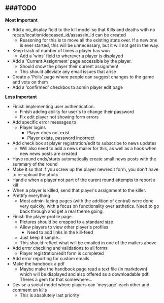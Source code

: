 ###TODO
------------------
**Most Important**

- Add a no_display field to the kill model so that Kills and deaths with no recap/location/deceased_id/assassin_id can be created
  - Reasoning for this is to move all the existing stats over. If a new one is ever started, this will be unnecessary, but it will not get in the way.
- Keep track of number of times a player has won
  - Add a 'wins' field to wherever a player is displayed
- Add a 'Current Assignment' page accessible by the player.
  - Should show the player their current assignment
  - This should alleviate any email issues that arise
- Create a 'Polls' page where people can suggest changes to the game and vote on them
- Add a 'confirmed' checkbox to admin player edit page

**Less Important**
- Finish implementing user authentication.
  - Finish adding ability for user's to change their password
  - Fix edit player not showing form errors
- Add specific error messages to
  - Player logins
    - Player does not exist
    - Player exists, password incorrect
- Add check box at player registration/edit to subscribe to news updates
  - Will also need to add a news mailer for this, as well as a hook when new news posts are created
- Have round ends/starts automatically create small news posts with the summary of the round
- Make it so that if you screw up the player new/edit form, you don't have to re-upload the photo.
- Handle when a player not part of the curent round attempts to report a kill
- When a player is killed, send that player's assignment to the killer.
- Prettify everything
  - Most admin-facing pages (with the addition of central) were done very quickly, with a focus on functionality over asthetics. Need to go back through and get a real theme going.
- Finish the player profile page.
  - Pictures should be cropped to a standard size
  - Allow players to view other player's profiles
    - Need to add links in the kill-feed
  - Just keep it simple...
  - This should reflect what will be emailed in one of the mailers above
- Add error checking and validations to all forms
  - Player registration/edit form is completed
- Add error reporting for custom emails
- Make the handbook a pdf
  - Maybe make the handbook page read a text file (in markdown) which will be displayed and also offered as a downloadable pdf. Theres a gem for that somewhere...
- Devise a social model where players can 'message' each other and comment on kills
  - This is absolutely last priority
